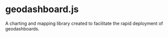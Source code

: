geodashboard.js
===============

A charting and mapping library created to facilitate the rapid deployment of geodashboards.

